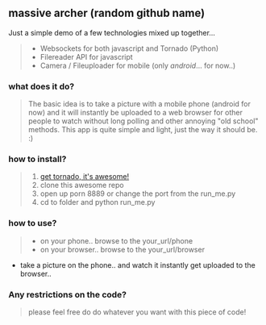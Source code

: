 ## massive archer (random github name)

Just a simple demo of a few technologies mixed up together...

>* Websockets for both javascript and Tornado (Python)
>* Filereader API for javascript
>* Camera / Fileuploader for mobile (only *android*... for now..)

### what does it do?
>The basic idea is to take a picture with a mobile phone (android for now) and it will instantly be uploaded to a web browser for other people to watch without long polling and other annoying "old school" methods. 
> This app is quite simple and light, just the way it should be. :)

### how to install?
> 1.  [get tornado, it's awesome!](http://www.tornadoweb.org/)
>2. clone this awesome repo
>3. open up porn 8889 or change the port from the run_me.py
>4. cd to folder and python run_me.py

### how to use?
>* on your phone.. browse to the  your_url/phone
>* on your browser.. browse to the your_url/browser
* take a picture on the phone.. and watch it instantly get uploaded to the browser..

### Any restrictions on the code?
> please feel free do do whatever you want with this piece of code!
	
